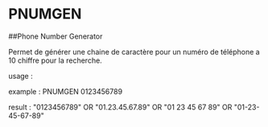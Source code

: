 # PNUMGEN

##Phone Number Generator

Permet de générer une chaine de caractère pour un numéro de téléphone a 10 chiffre pour la recherche.


usage : <PNUMGEN> <phoneNumber>

example : PNUMGEN 0123456789

result : "0123456789" OR "01.23.45.67.89" OR "01 23 45 67 89" OR "01-23-45-67-89"
